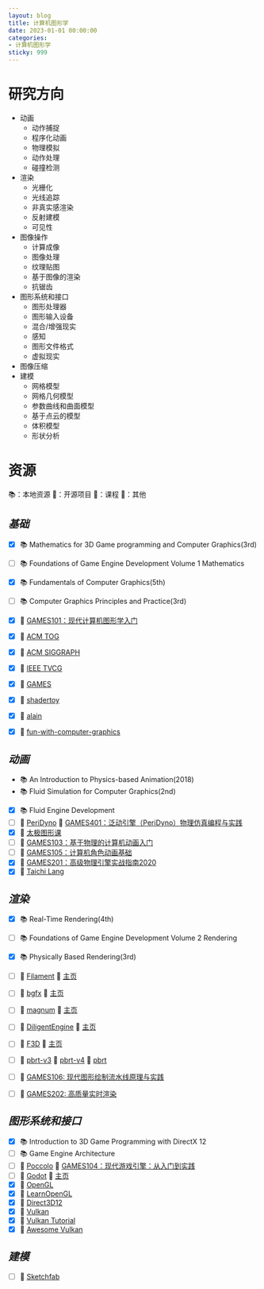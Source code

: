 ```yaml
---
layout: blog
title: 计算机图形学
date: 2023-01-01 00:00:00
categories:
- 计算机图形学
sticky: 999
---
```


# 研究方向
- 动画
  - 动作捕捉
  - 程序化动画
  - 物理模拟
  - 动作处理
  - 碰撞检测
- 渲染
  - 光栅化
  - 光线追踪
  - 非真实感渲染
  - 反射建模
  - 可见性
- 图像操作
  - 计算成像
  - 图像处理
  - 纹理贴图
  - 基于图像的渲染
  - 抗锯齿
- 图形系统和接口
  - 图形处理器
  - 图形输入设备
  - 混合/增强现实
  - 感知
  - 图形文件格式
  - 虚拟现实
- 图像压缩
- 建模
  - 网格模型
  - 网格几何模型
  - 参数曲线和曲面模型
  - 基于点云的模型
  - 体积模型
  - 形状分析

# 资源
>>
📚：本地资源
🎲：开源项目
🏫：课程
🚀：其他
>>

## *基础*
- [x] 📚 Mathematics for 3D Game programming and Computer Graphics(3rd)
- [ ] 📚 Foundations of Game Engine Development Volume 1 Mathematics
- [x] 📚 Fundamentals of Computer Graphics(5th)
- [ ] 📚 Computer Graphics Principles and Practice(3rd)
- [x] 🏫 [GAMES101：现代计算机图形学入门](https://sites.cs.ucsb.edu/~lingqi/teaching/games101.html)
- [x] 🚀 [ACM TOG](https://dl.acm.org/journal/tog) 
- [x] 🚀 [ACM SIGGRAPH](https://www.siggraph.org)
- [x] 🚀 [IEEE TVCG](https://ieeexplore.ieee.org/xpl/RecentIssue.jsp?punumber=2945)
- [x] 🚀 [GAMES](https://games-cn.org)
- [x] 🚀 [shadertoy](https://www.shadertoy.com)
- [x] 🚀 [alain](https://alain.xyz)
- [x] 🚀 [fun-with-computer-graphics](https://github.com/zheng95z/fun-with-computer-graphics)


## *动画*
- 📚 An Introduction to Physics-based Animation(2018)
- 📚 Fluid Simulation for Computer Graphics(2nd)
- [x] 📚 Fluid Engine Development
- [ ] 🎲 [PeriDyno](https://github.com/peridyno/peridyno) 🏫 [GAMES401：泛动引擎（PeriDyno）物理仿真编程与实践](https://games-cn.org/games401/)
- [x] 🏫 [太极图形课](https://docs.taichi-lang.org/tgc01/)
- [ ] 🏫 [GAMES103：基于物理的计算机动画入门](https://games-cn.org/games103/)
- [ ] 🏫 [GAMES105：计算机角色动画基础](https://games-cn.org/games105/)
- [x] 🏫 [GAMES201：高级物理引擎实战指南2020](https://games-cn.org/games201/)
- [x] 🚀 [Taichi Lang](https://www.taichi-lang.org)

## *渲染*
- [x] 📚 Real-Time Rendering(4th)
- [ ] 📚 Foundations of Game Engine Development Volume 2 Rendering
- [x] 📚 Physically Based Rendering(3rd)
- [ ] 🎲 [Filament](https://github.com/google/filament) 🚀 [主页](https://google.github.io/filament)
- [ ] 🎲 [bgfx](https://github.com/bkaradzic/bgfx) 🚀 [主页](https://bkaradzic.github.io/bgfx)
- [ ] 🎲 [magnum](https://github.com/mosra/magnum) 🚀 [主页](https://magnum.graphics)
- [ ] 🎲 [DiligentEngine](https://github.com/DiligentGraphics/DiligentEngine) 🚀 [主页](http://diligentgraphics.com/diligent-engine/)
- [ ] 🎲 [F3D](https://github.com/f3d-app/f3d) 🚀 [主页](https://f3d.app/)
- [ ] 🎲 [pbrt-v3](https://github.com/mmp/pbrt-v3) 🎲 [pbrt-v4](https://github.com/mmp/pbrt-v4) 🚀 [pbrt](https://www.pbrt.org)
- [ ] 🏫 [GAMES106: 现代图形绘制流水线原理与实践](https://games-cn.org/games106/)
- [ ] 🏫 [GAMES202: 高质量实时渲染](https://sites.cs.ucsb.edu/~lingqi/teaching/games202.html)


## *图形系统和接口*
- [x] 📚 Introduction to 3D Game Programming with DirectX 12
- [ ] 📚 Game Engine Architecture
- [ ] 🎲 [Poccolo](https://github.com/BoomingTech/Piccolo) 🏫 [GAMES104：现代游戏引擎：从入门到实践](https://games104.boomingtech.com/sc/)
- [ ] 🎲 [Godot](https://github.com/godotengine/godot) 🚀 [主页](https://godotengine.org/)
- [x] 🚀 [OpenGL](https://www.khronos.org/opengl/)
- [x] 🚀 [LearnOpenGL](https://learnopengl.com)
- [x] 🚀 [Direct3D12](https://docs.microsoft.com/en-us/windows/win32/direct3d12/direct3d-12-graphics)
- [x] 🚀 [Vulkan](https://www.vulkan.org)
- [x] 🚀 [Vulkan Tutorial](https://vulkan-tutorial.com)
- [x] 🚀 [Awesome Vulkan](https://github.com/vinjn/awesome-vulkan)

## *建模*
- [ ] 🚀 [Sketchfab](https://sketchfab.com)
